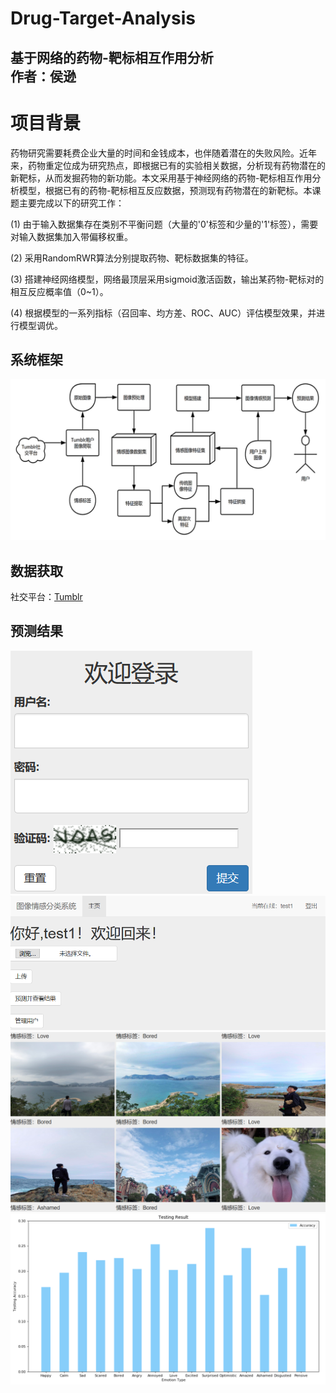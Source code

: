 Drug-Target-Analysis
====

基于网络的药物-靶标相互作用分析<br>
作者：侯逊<br>
----

# 项目背景
药物研究需要耗费企业大量的时间和金钱成本，也伴随着潜在的失败风险。近年来，药物重定位成为研究热点，即根据已有的实验相关数据，分析现有药物潜在的新靶标，从而发掘药物的新功能。本文采用基于神经网络的药物-靶标相互作用分析模型，根据已有的药物-靶标相互反应数据，预测现有药物潜在的新靶标。本课题主要完成以下的研究工作：<br>

(1) 由于输入数据集存在类别不平衡问题（大量的'0'标签和少量的'1'标签），需要对输入数据集加入带偏移权重。<br>

(2) 采用RandomRWR算法分别提取药物、靶标数据集的特征。<br>

(3) 搭建神经网络模型，网络最顶层采用sigmoid激活函数，输出某药物-靶标对的相互反应概率值（0~1）。<br>

(4) 根据模型的一系列指标（召回率、均方差、ROC、AUC）评估模型效果，并进行模型调优。<br>
## 系统框架
![系统框架如图所示](https://github.com/HouXun/Image-Emotional-Analysis/raw/master/pics/structure.png)

## 数据获取
社交平台：[Tumblr](https://tumblr.zendesk.com/hc/zh-cn)<br>

## 预测结果
![test1](https://github.com/HouXun/Image-Emotional-Analysis/raw/master/pics/test1.png)<br>
![test2](https://github.com/HouXun/Image-Emotional-Analysis/raw/master/pics/test2.png)<br>
![test3](https://github.com/HouXun/Image-Emotional-Analysis/raw/master/pics/test3.png)<br>
![test4](https://github.com/HouXun/Image-Emotional-Analysis/raw/master/pics/test4.png)<br>




